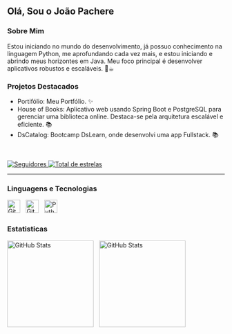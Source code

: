 ## Olá, Sou o João Pachere

### Sobre Mim 

<!--**`Desenvolvedor FullStack Python`** -->

Estou iniciando no mundo do desenvolvimento, já possuo conhecimento na linguagem Python, me aprofundando cada vez mais, e estou iniciando e abrindo meus horizontes em Java. Meu foco principal é desenvolver aplicativos robustos e escaláveis. 🐍☕︎





### Projetos Destacados
* Portifólio: Meu Portfólio. ✨
* House of Books: Aplicativo web usando Spring Boot e PostgreSQL para gerenciar uma biblioteca online. Destaca-se pela arquitetura escalável e eficiente. 📚
* DsCatalog: Bootcamp DsLearn, onde desenvolvi uma app Fullstack. 📚


<br>
<p align="left">
    <a href="https://github.com/Pasciary?tab=followers">
        <img 
            alt="Seguidores" 
            title="Me siga no GitHub" 
            src="https://custom-icon-badges.demolab.com/github/followers/Pasciary?color=236ad3&labelColor=1155ba&style=for-the-badge&logo=github&label=Seguidores&logoColor=white"
        />
    </a>
    <a href="https://github.com/Pasciary?tab=repositories&sort=stargazers">
        <img 
            alt="Total de estrelas" 
            title="Total de estrelas GitHub" 
            src="https://custom-icon-badges.demolab.com/github/stars/Pasciary?color=55960c&style=for-the-badge&labelColor=488207&logo=star&label=estrelas"
        />
    </a>
</p>

---

### Linguagens e Tecnologias


<img
    align="left" 
    alt="Git" 
    title="Git"
    width="30px" 
    style="padding-right: 10px;" 
    src="https://cdn.jsdelivr.net/gh/devicons/devicon@latest/icons/java/java-original.svg" 
/>
          
<img 
    align="left" 
    alt="Git" 
    title="Git"
    width="30px" 
    style="padding-right: 10px;" 
    src="https://cdn.jsdelivr.net/gh/devicons/devicon@latest/icons/git/git-original.svg" 
/>
<img 
    align="left" 
    alt="Python" 
    title="Python"
    width="30px" 
    style="padding-right: 10px;" 
    src="https://cdn.jsdelivr.net/gh/devicons/devicon@latest/icons/python/python-original.svg" 
/>

<br/>
<br/>

### Estatisticas 
<p>
    <img 
        align="left" 
        alt="GitHub Stats" 
        height="200px" 
        style="padding-right: 10px;" 
        src="https://github-readme-stats.vercel.app/api?username=Pasciary&show_icons=&theme=dark&locale=pt-br" 
    />
    <img 
        align="left" 
        alt="GitHub Stats" 
        height="200px" 
        src="https://github-readme-stats.vercel.app/api/top-langs/?username=Pasciary&theme=dark&layout=compact&custom_title=Tecnologias&langs_count=10" 
    />
</p>

